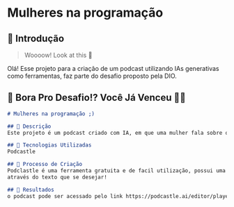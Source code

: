 # Mulheres na programação

## 🚀 Introdução

> Woooow! Look at this 👀

Olá! Esse projeto para a criação de um podcast utilizando IAs generativas como ferramentas, faz parte do desafio proposto pela DIO.

## 🎯 Bora Pro Desafio!? Você Já Venceu 💪🤓


```markdown
# Mulheres na programação ;)

## 📒 Descrição
Este projeto é um podcast criado com IA, em que uma mulher fala sobre os desafios para mulheres na programação e o mercado de trabalho

## 🤖 Tecnologias Utilizadas
Podcastle

## 🧐 Processo de Criação
Podclastle é uma ferramenta gratuita e de facil utilização, possui uma interface bem intuitiva que direciona o trabalho através de perguntas realizadas pela IA, que gera a fala
através do texto que se desejar!

## 🚀 Resultados
o podcast pode ser acessado pelo link https://podcastle.ai/editor/player/6789b90ba7eb14477cd70ead
